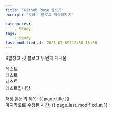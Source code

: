 ```yaml
---
title: "Github Page 글쓰기"
excerpt: "깃허브 블로그 익숙해지기"

categories: 
    - Study
tage: 
    - Study
last_modified_at: 2021-07-09t12:58-15:00
---
```


R밥창고 깃 블로그 두번째 게시물

테스트  
테스트  
테스트  
테스트입니당  

해당 본문의 제목: {{ page.title }}  
마지막으로 수정된 시간: {{ page.last_modified_at }}